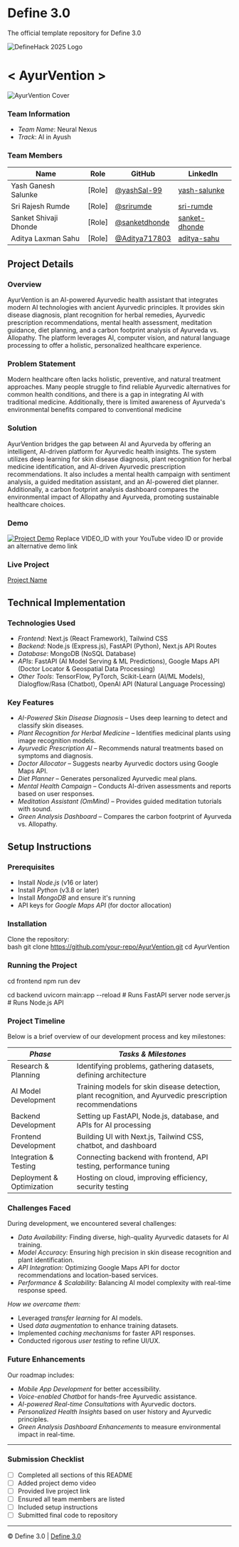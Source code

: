 # Define 3.0
The official template repository for Define 3.0

![DefineHack 2025 Logo](https://github.com/user-attachments/assets/8173bc16-418e-4912-b500-c6427e4ba4b6)



# < AyurVention >

![AyurVention Cover](https://drive.google.com/file/d/1yyZr2nOvKaZMIb6oRuFkOY7vhBWpVlly/view?usp=sharing)

### Team Information
- *Team Name*: Neural Nexus 
- *Track*: AI in Ayush

### Team Members
| Name | Role | GitHub | LinkedIn |
|------|------|--------|----------|
| Yash Ganesh Salunke | [Role] | [@yashSal-99](https://github.com/yashSal-99) | [yash-salunke](https://www.linkedin.com/in/yash-salunke-748202288) |
| Sri Rajesh Rumde | [Role] | [@srirumde](https://github.com/srirumde) | [sri-rumde](https://www.linkedin.com/in/sri-rumde-691658246) |
| Sanket Shivaji Dhonde | [Role] | [@sanketdhonde](https://github.com/sanketdhonde) | [sanket-dhonde](https://www.linkedin.com/in/sanket-dhonde-4b76742a4) |
| Aditya Laxman Sahu | [Role] | [@Aditya717803](https://github.com/Aditya717803) | [aditya-sahu](https://www.linkedin.com/in/aditya-sahu-aa1966257) |

## Project Details

### Overview
AyurVention is an AI-powered Ayurvedic health assistant that integrates modern AI technologies with ancient Ayurvedic principles. It provides skin disease diagnosis, plant recognition for herbal remedies, Ayurvedic prescription recommendations, mental health assessment, meditation guidance, diet planning, and a carbon footprint analysis of Ayurveda vs. Allopathy. The platform leverages AI, computer vision, and natural language processing to offer a holistic, personalized healthcare experience.

### Problem Statement
Modern healthcare often lacks holistic, preventive, and natural treatment approaches. Many people struggle to find reliable Ayurvedic alternatives for common health conditions, and there is a gap in integrating AI with traditional medicine. Additionally, there is limited awareness of Ayurveda's environmental benefits compared to conventional medicine

### Solution
AyurVention bridges the gap between AI and Ayurveda by offering an intelligent, AI-driven platform for Ayurvedic health insights. The system utilizes deep learning for skin disease diagnosis, plant recognition for herbal medicine identification, and AI-driven Ayurvedic prescription recommendations. It also includes a mental health campaign with sentiment analysis, a guided meditation assistant, and an AI-powered diet planner. Additionally, a carbon footprint analysis dashboard compares the environmental impact of Allopathy and Ayurveda, promoting sustainable healthcare choices.

### Demo
[![Project Demo](https://img.youtube.com/vi/VIDEO_ID/0.jpg)](https://www.youtube.com/watch?v=VIDEO_ID)
Replace VIDEO_ID with your YouTube video ID or provide an alternative demo link

### Live Project
[Project Name](https://your-project-url.com)

## Technical Implementation

### Technologies Used
- *Frontend*: Next.js (React Framework), Tailwind CSS  
- *Backend*: Node.js (Express.js), FastAPI (Python), Next.js API Routes  
- *Database*: MongoDB (NoSQL Database)  
- *APIs*: FastAPI (AI Model Serving & ML Predictions), Google Maps API (Doctor Locator & Geospatial Data Processing)  
- *Other Tools*: TensorFlow, PyTorch, Scikit-Learn (AI/ML Models), Dialogflow/Rasa (Chatbot), OpenAI API (Natural Language Processing)  

### Key Features
- *AI-Powered Skin Disease Diagnosis* – Uses deep learning to detect and classify skin diseases.  
- *Plant Recognition for Herbal Medicine* – Identifies medicinal plants using image recognition models.  
- *Ayurvedic Prescription AI* – Recommends natural treatments based on symptoms and diagnosis.  
- *Doctor Allocator* – Suggests nearby Ayurvedic doctors using Google Maps API.  
- *Diet Planner* – Generates personalized Ayurvedic meal plans.  
- *Mental Health Campaign* – Conducts AI-driven assessments and reports based on user responses.  
- *Meditation Assistant (OmMind)* – Provides guided meditation tutorials with sound.  
- *Green Analysis Dashboard* – Compares the carbon footprint of Ayurveda vs. Allopathy.  


## Setup Instructions  

### Prerequisites  
- Install *Node.js* (v16 or later)  
- Install *Python* (v3.8 or later)  
- Install *MongoDB* and ensure it's running  
- API keys for *Google Maps API* (for doctor allocation)  

### Installation  
Clone the repository:  
bash
git clone https://github.com/your-repo/AyurVention.git
cd AyurVention



### Running the Project
cd frontend
npm run dev


cd backend
uvicorn main:app --reload  # Runs FastAPI server
node server.js  # Runs Node.js API



### Project Timeline  
Below is a brief overview of our development process and key milestones:  

| *Phase*      | *Tasks & Milestones*                                      | 
|---------------|--------------------------------------------------------------|
| Research & Planning | Identifying problems, gathering datasets, defining architecture | 
| AI Model Development | Training models for skin disease detection, plant recognition, and Ayurvedic prescription recommendations |
| Backend Development | Setting up FastAPI, Node.js, database, and APIs for AI processing |
| Frontend Development | Building UI with Next.js, Tailwind CSS, chatbot, and dashboard |
| Integration & Testing | Connecting backend with frontend, API testing, performance tuning | 
| Deployment & Optimization | Hosting on cloud, improving efficiency, security testing |

### Challenges Faced  
During development, we encountered several challenges:  

- *Data Availability:* Finding diverse, high-quality Ayurvedic datasets for AI training.  
- *Model Accuracy:* Ensuring high precision in skin disease recognition and plant identification.  
- *API Integration:* Optimizing Google Maps API for doctor recommendations and location-based services.  
- *Performance & Scalability:* Balancing AI model complexity with real-time response speed.  

*How we overcame them:*  
- Leveraged *transfer learning* for AI models.  
- Used *data augmentation* to enhance training datasets.  
- Implemented *caching mechanisms* for faster API responses.  
- Conducted rigorous *user testing* to refine UI/UX.  

### Future Enhancements  
Our roadmap includes:  
- *Mobile App Development* for better accessibility.  
- *Voice-enabled Chatbot* for hands-free Ayurvedic assistance.  
- *AI-powered Real-time Consultations* with Ayurvedic doctors.  
- *Personalized Health Insights* based on user history and Ayurvedic principles.  
- *Green Analysis Dashboard Enhancements* to measure environmental impact in real-time.  


---

### Submission Checklist
- [ ] Completed all sections of this README
- [ ] Added project demo video
- [ ] Provided live project link
- [ ] Ensured all team members are listed
- [ ] Included setup instructions
- [ ] Submitted final code to repository

---

© Define 3.0 | [Define 3.0](https://www.define3.xyz/)
